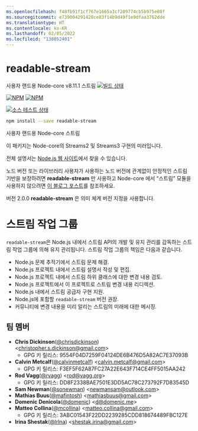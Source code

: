 ```yaml
---
ms.openlocfilehash: f48fb91f1cf767e1665a3cf209774cb5b975e08f
ms.sourcegitcommit: e739004291428ce83f14b9d49f1e9dfaa3762dde
ms.translationtype: HT
ms.contentlocale: ko-KR
ms.lasthandoff: 02/05/2022
ms.locfileid: "138052401"
---
```

# <a name="readable-stream"></a>readable-stream

사용자 랜드용 Node-core v8.11.1 스트림 [![빌드 상태](https://travis-ci.org/nodejs/readable-stream.svg?branch=master)](https://travis-ci.org/nodejs/readable-stream)


[![NPM](https://nodei.co/npm/readable-stream.png?downloads=true&downloadRank=true)](https://nodei.co/npm/readable-stream/)
[![NPM](https://nodei.co/npm-dl/readable-stream.png?&months=6&height=3)](https://nodei.co/npm/readable-stream/)


[![소스 테스트 상태](https://saucelabs.com/browser-matrix/readable-stream.svg)](https://saucelabs.com/u/readable-stream)

```bash
npm install --save readable-stream
```

사용자 랜드용 Node-core 스트림

이 패키지는 Node-core의 Streams2 및 Streams3 구현의 미러입니다.

전체 설명서는 [Node.js 웹 사이트](https://nodejs.org/dist/v8.11.1/docs/api/stream.html)에서 찾을 수 있습니다.

노드 버전 또는 라이브러리 사용자가 사용하는 노드 버전에 관계없이 안정적인 스트림 기반을 보장하려면 **readable-stream** 만 사용하고 Node-core 에서 “스트림” 모듈을 사용하지 않으려면 [이 블로그 포스트](http://r.va.gg/2014/06/why-i-dont-use-nodes-core-stream-module.html)를 참조하세요. 

버전 2.0.0 **readable-stream** 은 의미 체계 버전 지정을 사용합니다.

# <a name="streams-working-group"></a>스트림 작업 그룹

`readable-stream`은 Node.js 내에서 스트림 API의 개발 및 유지 관리를 감독하는 스트림 작업 그룹에 의해 유지 관리됩니다. 스트림 작업 그룹의 책임은 다음과 같습니다.

* Node.js 문제 추적기에서 스트림 문제 해결.
* Node.js 프로젝트 내에서 스트림 설명서 작성 및 편집.
* Node.js 프로젝트 내에서 스트림 하위 클래스에 대한 변경 내용 검토.
* Node.js 프로젝트에서 이 프로젝트로 스트림 변경 내용 리디렉션.
* Node.js 내에서 스트림 공급자 구현 지원.
* Node.js에 포함할 `readable-stream` 버전 권장.
* 커뮤니티에 변경 내용을 미리 알리는 스트림의 미래에 대한 메시징.

<a name="members"></a>
## <a name="team-members"></a>팀 멤버

* **Chris Dickinson**([@chrisdickinson](https://github.com/chrisdickinson)) &lt;christopher.s.dickinson@gmail.com&gt;
  - GPG 키 릴리스: 9554F04D7259F04124DE6B476D5A82AC7E37093B
* **Calvin Metcalf**([@calvinmetcalf](https://github.com/calvinmetcalf)) &lt;calvin.metcalf@gmail.com&gt;
  - GPG 키 릴리스: F3EF5F62A87FC27A22E643F714CE4FF5015AA242
* **Rod Vagg**([@rvagg](https://github.com/rvagg)) &lt;rod@vagg.org&gt;
  - GPG 키 릴리스: DD8F2338BAE7501E3DD5AC78C273792F7D83545D
* **Sam Newman**([@sonewman](https://github.com/sonewman)) &lt;newmansam@outlook.com&gt;
* **Mathias Buus**([@mafintosh](https://github.com/mafintosh)) &lt;mathiasbuus@gmail.com&gt;
* **Domenic Denicola**([@domenic](https://github.com/domenic)) &lt;d@domenic.me&gt;
* **Matteo Collina**([@mcollina](https://github.com/mcollina)) &lt;matteo.collina@gmail.com&gt;
  - GPG 키 릴리스: 3ABC01543F22DD2239285CDD818674489FBC127E
* **Irina Shestak**([@lrlna](https://github.com/lrlna)) &lt;shestak.irina@gmail.com&gt;
